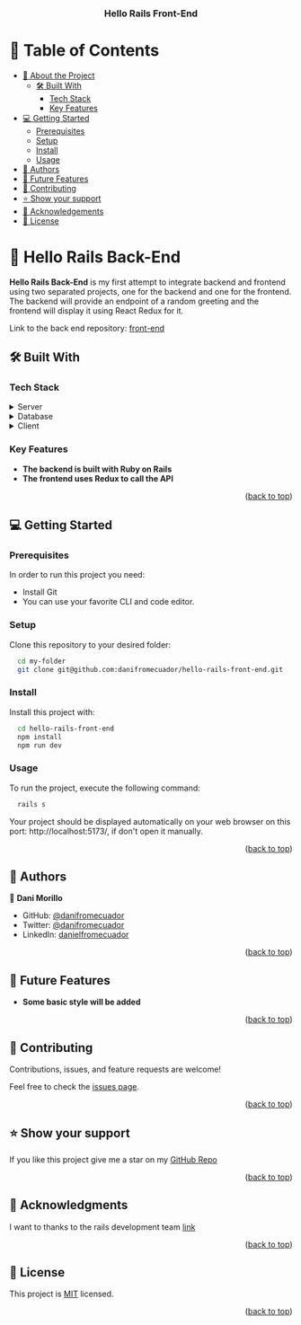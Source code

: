 <a name="readme-top"></a>

<div align="center">
  <h3><b>Hello Rails Front-End</b></h3>

</div>

<!-- TABLE OF CONTENTS -->

# 📗 Table of Contents

- [📖 About the Project](#about-project)
  - [🛠 Built With](#built-with)
    - [Tech Stack](#tech-stack)
    - [Key Features](#key-features)
- [💻 Getting Started](#getting-started)
  - [Prerequisites](#prerequisites)
  - [Setup](#setup)
  - [Install](#install)
  - [Usage](#usage)
- [👥 Authors](#authors)
- [🔭 Future Features](#future-features)
- [🤝 Contributing](#contributing)
- [⭐️ Show your support](#support)
- [🙏 Acknowledgements](#acknowledgements)
- [📝 License](#license)

<!-- PROJECT DESCRIPTION -->

# 📖 Hello Rails Back-End<a name="about-project"></a>

**Hello Rails Back-End** is my first attempt to integrate backend and frontend using two separated projects, one for the backend and one for the frontend. The backend will provide an endpoint of a random greeting and the frontend will display it using React Redux for it.

Link to the back end repository: [front-end](https://github.com/danifromecuador/hello-rails-backend/pull/1)

## 🛠 Built With <a name="built-with"></a>

### Tech Stack <a name="tech-stack"></a>
<details>
  <summary>Server</summary>
  <ul>
    <li><a href="https://ruby.org/">Ruby</a></li>
  </ul>

</details>

<details>
  <summary>Database</summary>
  <ul>
    <li><a href="https://ruby.org/">Postgresql</a></li>
  </ul>
  </details>

  <details>
  <summary>Client</summary>
  <ul>
    <li><a href="https://ruby.org/">React</a></li>
  </ul>
</details>
<!-- Features -->

### Key Features <a name="key-features"></a>
- **The backend is built with Ruby on Rails**
- **The frontend uses Redux to call the API**

<p align="right">(<a href="#readme-top">back to top</a>)</p>

<!-- GETTING STARTED -->

## 💻 Getting Started <a name="getting-started"></a>

### Prerequisites

In order to run this project you need:


- Install Git
- You can use your favorite CLI and code editor.
### Setup

Clone this repository to your desired folder:

```sh
  cd my-folder
  git clone git@github.com:danifromecuador/hello-rails-front-end.git
```

### Install

Install this project with:

```sh
  cd hello-rails-front-end
  npm install
  npm run dev
```

### Usage

To run the project, execute the following command:

```sh
  rails s
```
Your project should be displayed automatically on your web browser on this port: http://localhost:5173/, if don't open it manually.

<p align="right">(<a href="#readme-top">back to top</a>)</p>

<!-- AUTHORS -->

## 👥 Authors <a name="author"></a>

👤 **Dani Morillo**

- GitHub: [@danifromecuador](https://github.com/danifromecuador)
- Twitter: [@danifromecuador](https://twitter.com/danimorilloc)
- LinkedIn: [danielfromecuador](https://www.linkedin.com/in/danielfromecuador/)


<p align="right">(<a href="#readme-top">back to top</a>)</p>

<!-- FUTURE FEATURES -->

## 🔭 Future Features <a name="future-features"></a>

- **Some basic style will be added**

<p align="right">(<a href="#readme-top">back to top</a>)</p>

<!-- CONTRIBUTING -->

## 🤝 Contributing <a name="contributing"></a>



Contributions, issues, and feature requests are welcome!

Feel free to check the [issues page](https://github.com/danifromecuador/hello-rails-front-end).

<p align="right">(<a href="#readme-top">back to top</a>)</p>

<!-- SUPPORT -->

## ⭐️ Show your support <a name="support"></a>

If you like this project give me a star on my [GitHub Repo](https://github.com/danifromecuador/hello-rails-front-end)

<p align="right">(<a href="#readme-top">back to top</a>)</p>

<!-- ACKNOWLEDGEMENTS -->

## 🙏 Acknowledgments <a name="acknowledgements"></a>
I want to thanks to the rails development team [link](https://rubyonrails.org/)

<p align="right">(<a href="#readme-top">back to top</a>)</p>



<!-- LICENSE -->

## 📝 License <a name="license"></a>

This project is [MIT](./LICENSE) licensed.

<p align="right">(<a href="#readme-top">back to top</a>)</p>